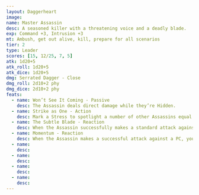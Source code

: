 ```yaml
---
layout: Daggerheart
image:
name: Master Assassin
desc: A seasoned killer with a threatening voice and a deadly blade.
exp: Command +3, Intrusion +3
mt: Ambush, get out alive, kill, prepare for all scenarios
tier: 2
type: Leader
scores: [15, 12/25, 7, 5]
atk: 1d20+5
atk_roll: 1d20+5
atk_dice: 1d20+5
dmg: Serrated Dagger - Close
dmg_roll: 2d10+2 phy
dmg_dice: 2d10+2 phy
feats:
  - name: Won’t See It Coming - Passive
    desc: The Assassin deals direct damage while they’re Hidden.
  - name: Strike as One - Action
    desc: Mark a Stress to spotlight a number of other Assassins equal to the Assassin’s unmarked Stress.
  - name: The Subtle Blade - Reaction
    desc: When the Assassin successfully makes a standard attack against a Vulnerable target, you can spend a Fear to deal Severe damage instead of their standard damage.
  - name: Momentum - Reaction
    desc: When the Assassin makes a successful attack against a PC, you gain a Fear.
  - name: 
    desc: 
  - name: 
    desc: 
  - name: 
    desc: 
  - name: 
    desc: 
---
```

